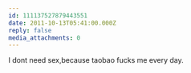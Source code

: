 ```yaml
---
id: 111137527879443551
date: 2011-10-13T05:41:00.000Z
reply: false
media_attachments: 0
---
```


I dont need sex,because taobao fucks me every day. ​​​​


